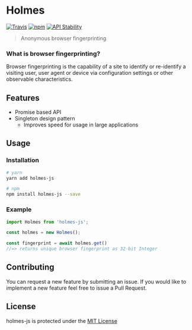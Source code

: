 # Holmes
[![Travis](https://img.shields.io/travis/johnsylvain/holmes-js.svg)]()
[![npm](https://img.shields.io/npm/v/holmes-js.svg)]()
[![API Stability](https://img.shields.io/badge/stability-experimental-orange.svg)]()
> Anonymous browser fingerprinting

### What is browser fingerprinting?
Browser fingerprinting is the capability of a site to identify or
re-identify a visiting user, user agent or device via configuration settings or
other observable characteristics.

## Features
- Promise based API
- Singleton design pattern
  - Improves speed for usage in large applications

## Usage

### Installation
```bash
# yarn
yarn add holmes-js

# npm
npm install holmes-js --save
```

### Example
```js
import Holmes from 'holmes-js';

const holmes = new Holmes();

const fingerprint = await holmes.get() 
//=> returns unique browser fingerprint as 32-bit Integer
```

## Contributing
You can request a new feature by submitting an issue. If you would like to implement a new feature feel free to issue a Pull Request.

## License
holmes-js is protected under the [MIT License](https://choosealicense.com/licenses/mit/)